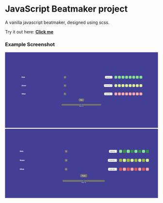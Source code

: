 # JavaScript Beatmaker project

A vanilla javascript beatmaker, designed using scss.

Try it out here: [**Click me**](https://slawoe.github.io/js_beatmaker/)

### Example Screenshot

![Screenshot](./screenshots/screenshot.png)
![Screenshot2](./screenshots/screenshot2.png)
